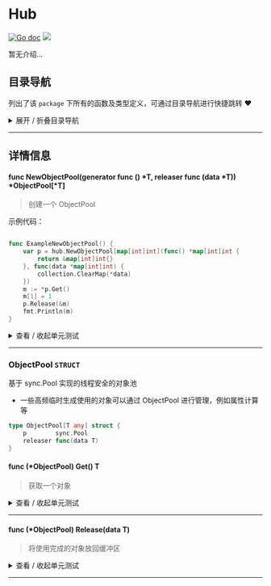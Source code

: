 # Hub

[![Go doc](https://img.shields.io/badge/go.dev-reference-brightgreen?logo=go&logoColor=white&style=flat)](https://pkg.go.dev/github.com/kercylan98/minotaur)
![](https://img.shields.io/badge/Email-kercylan@gmail.com-green.svg?style=flat)

暂无介绍...


## 目录导航
列出了该 `package` 下所有的函数及类型定义，可通过目录导航进行快捷跳转 ❤️
<details>
<summary>展开 / 折叠目录导航</summary>


> 包级函数定义

|函数名称|描述
|:--|:--
|[NewObjectPool](#NewObjectPool)|创建一个 ObjectPool


> 类型定义

|类型|名称|描述
|:--|:--|:--
|`STRUCT`|[ObjectPool](#struct_ObjectPool)|基于 sync.Pool 实现的线程安全的对象池

</details>


***
## 详情信息
#### func NewObjectPool(generator func ()  *T, releaser func (data *T)) *ObjectPool[*T]
<span id="NewObjectPool"></span>
> 创建一个 ObjectPool

示例代码：
```go

func ExampleNewObjectPool() {
	var p = hub.NewObjectPool[map[int]int](func() *map[int]int {
		return &map[int]int{}
	}, func(data *map[int]int) {
		collection.ClearMap(*data)
	})
	m := *p.Get()
	m[1] = 1
	p.Release(&m)
	fmt.Println(m)
}

```

<details>
<summary>查看 / 收起单元测试</summary>


```go

func TestNewObjectPool(t *testing.T) {
	var cases = []struct {
		name        string
		generator   func() *map[string]int
		releaser    func(data *map[string]int)
		shouldPanic bool
	}{{name: "TestNewObjectPool_NilGenerator", generator: nil, releaser: func(data *map[string]int) {
	}, shouldPanic: true}, {name: "TestNewObjectPool_NilReleaser", generator: func() *map[string]int {
		return &map[string]int{}
	}, releaser: nil, shouldPanic: true}, {name: "TestNewObjectPool_NilGeneratorAndReleaser", generator: nil, releaser: nil, shouldPanic: true}, {name: "TestNewObjectPool_Normal", generator: func() *map[string]int {
		return &map[string]int{}
	}, releaser: func(data *map[string]int) {
	}, shouldPanic: false}}
	for _, c := range cases {
		t.Run(c.name, func(t *testing.T) {
			defer func() {
				if err := recover(); c.shouldPanic && err == nil {
					t.Error("TestNewObjectPool should panic")
				}
			}()
			_ = hub.NewObjectPool[map[string]int](c.generator, c.releaser)
		})
	}
}

```


</details>


***
<span id="struct_ObjectPool"></span>
### ObjectPool `STRUCT`
基于 sync.Pool 实现的线程安全的对象池
  - 一些高频临时生成使用的对象可以通过 ObjectPool 进行管理，例如属性计算等
```go
type ObjectPool[T any] struct {
	p        sync.Pool
	releaser func(data T)
}
```
#### func (*ObjectPool) Get()  T
> 获取一个对象
<details>
<summary>查看 / 收起单元测试</summary>


```go

func TestObjectPool_Get(t *testing.T) {
	var cases = []struct {
		name      string
		generator func() *map[string]int
		releaser  func(data *map[string]int)
	}{{name: "TestObjectPool_Get_Normal", generator: func() *map[string]int {
		return &map[string]int{}
	}, releaser: func(data *map[string]int) {
		for k := range *data {
			delete(*data, k)
		}
	}}}
	for _, c := range cases {
		t.Run(c.name, func(t *testing.T) {
			pool := hub.NewObjectPool[map[string]int](c.generator, c.releaser)
			if actual := pool.Get(); len(*actual) != 0 {
				t.Error("TestObjectPool_Get failed")
			}
		})
	}
}

```


</details>


***
#### func (*ObjectPool) Release(data T)
> 将使用完成的对象放回缓冲区
<details>
<summary>查看 / 收起单元测试</summary>


```go

func TestObjectPool_Release(t *testing.T) {
	var cases = []struct {
		name      string
		generator func() *map[string]int
		releaser  func(data *map[string]int)
	}{{name: "TestObjectPool_Release_Normal", generator: func() *map[string]int {
		return &map[string]int{}
	}, releaser: func(data *map[string]int) {
		for k := range *data {
			delete(*data, k)
		}
	}}}
	for _, c := range cases {
		t.Run(c.name, func(t *testing.T) {
			pool := hub.NewObjectPool[map[string]int](c.generator, c.releaser)
			msg := pool.Get()
			m := *msg
			m["test"] = 1
			pool.Release(msg)
			if len(m) != 0 {
				t.Error("TestObjectPool_Release failed")
			}
		})
	}
}

```


</details>


***
